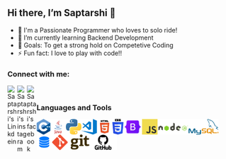 ## Hi there, I’m Saptarshi 👋

- 👀 I'm a Passionate Programmer who loves to solo ride!
- 🌱 I’m currently learning Backend Development
- 💞️ Goals: To get a strong hold on Competetive Coding
- ⚡ Fun fact: I love to play with code!!

### Connect with me:

<a href="https://www.linkedin.com/in/saptarshi-karmakar/">
  <img align="left" alt="Saptarshi's Linkdein" width="22px" src="https://cdn.jsdelivr.net/npm/simple-icons@v3/icons/linkedin.svg" />
</a>
<a href="https://www.instagram.com/saptarshi_karmakar/">
  <img align="left" alt="Saptarshi's instagram" width="22px" src="https://cdn.jsdelivr.net/npm/simple-icons@v3/icons/instagram.svg" />
</a>
<a href="https://www.facebook.com/saptarshi.karmakar.507/">
  <img align="left" alt="Saptarshi's facebook" width="22px" src="https://cdn.jsdelivr.net/npm/simple-icons@v3/icons/facebook.svg" />
</a>
<br/>

### Languages and Tools

<img align="left" height="35" src="https://raw.githubusercontent.com/SaptarshiKarmakar/SaptarshiKarmakar/master/C++.png" />
<img align="left" height="35" src="https://raw.githubusercontent.com/SaptarshiKarmakar/SaptarshiKarmakar/master/java.png" />
<img align="left" height="35" src="https://raw.githubusercontent.com/SaptarshiKarmakar/SaptarshiKarmakar/master/Python.png" />
<img align="left" height="35" src="https://raw.githubusercontent.com/SaptarshiKarmakar/SaptarshiKarmakar/master/VS code.png" />
<img align="left" height="35" src="https://raw.githubusercontent.com/SaptarshiKarmakar/SaptarshiKarmakar/master/html.png" />
<img align="left" height="35" src="https://raw.githubusercontent.com/SaptarshiKarmakar/SaptarshiKarmakar/master/CSS3.png" />
<img align="left" height="35" src="https://raw.githubusercontent.com/SaptarshiKarmakar/SaptarshiKarmakar/master/bootstrap.png" />
<img align="left" height="35" src="https://raw.githubusercontent.com/SaptarshiKarmakar/SaptarshiKarmakar/master/JavaScript.png" />
<img align="left" height="35" src="https://raw.githubusercontent.com/SaptarshiKarmakar/SaptarshiKarmakar/master/nodejs.png" />
<img align="left" height="35" src="https://raw.githubusercontent.com/SaptarshiKarmakar/SaptarshiKarmakar/master/Mysql.png" />
<img align="left" height="35" src="https://raw.githubusercontent.com/SaptarshiKarmakar/SaptarshiKarmakar/master/DBMS.png" />
<img align="left" height="35" src="https://raw.githubusercontent.com/SaptarshiKarmakar/SaptarshiKarmakar/master/Git.png" />
<img align="left" height="35" src="https://raw.githubusercontent.com/SaptarshiKarmakar/SaptarshiKarmakar/master/GitHub.png" />
